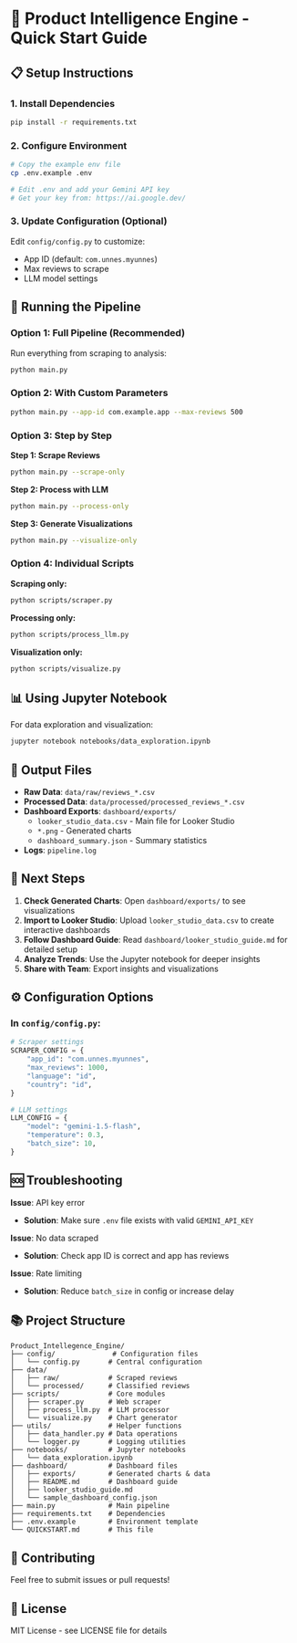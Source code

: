 # 🚀 Product Intelligence Engine - Quick Start Guide

## 📋 Setup Instructions

### 1. Install Dependencies
```bash
pip install -r requirements.txt
```

### 2. Configure Environment
```bash
# Copy the example env file
cp .env.example .env

# Edit .env and add your Gemini API key
# Get your key from: https://ai.google.dev/
```

### 3. Update Configuration (Optional)
Edit `config/config.py` to customize:
- App ID (default: `com.unnes.myunnes`)
- Max reviews to scrape
- LLM model settings

## 🏃 Running the Pipeline

### Option 1: Full Pipeline (Recommended)
Run everything from scraping to analysis:
```bash
python main.py
```

### Option 2: With Custom Parameters
```bash
python main.py --app-id com.example.app --max-reviews 500
```

### Option 3: Step by Step

**Step 1: Scrape Reviews**
```bash
python main.py --scrape-only
```

**Step 2: Process with LLM**
```bash
python main.py --process-only
```

**Step 3: Generate Visualizations**
```bash
python main.py --visualize-only
```

### Option 4: Individual Scripts

**Scraping only:**
```bash
python scripts/scraper.py
```

**Processing only:**
```bash
python scripts/process_llm.py
```

**Visualization only:**
```bash
python scripts/visualize.py
```

## 📊 Using Jupyter Notebook

For data exploration and visualization:
```bash
jupyter notebook notebooks/data_exploration.ipynb
```

## 📁 Output Files

- **Raw Data**: `data/raw/reviews_*.csv`
- **Processed Data**: `data/processed/processed_reviews_*.csv`
- **Dashboard Exports**: `dashboard/exports/`
  - `looker_studio_data.csv` - Main file for Looker Studio
  - `*.png` - Generated charts
  - `dashboard_summary.json` - Summary statistics
- **Logs**: `pipeline.log`

## 🎯 Next Steps

1. **Check Generated Charts**: Open `dashboard/exports/` to see visualizations
2. **Import to Looker Studio**: Upload `looker_studio_data.csv` to create interactive dashboards
3. **Follow Dashboard Guide**: Read `dashboard/looker_studio_guide.md` for detailed setup
4. **Analyze Trends**: Use the Jupyter notebook for deeper insights
5. **Share with Team**: Export insights and visualizations

## ⚙️ Configuration Options

### In `config/config.py`:

```python
# Scraper settings
SCRAPER_CONFIG = {
    "app_id": "com.unnes.myunnes",
    "max_reviews": 1000,
    "language": "id",
    "country": "id",
}

# LLM settings
LLM_CONFIG = {
    "model": "gemini-1.5-flash",
    "temperature": 0.3,
    "batch_size": 10,
}
```

## 🆘 Troubleshooting

**Issue**: API key error
- **Solution**: Make sure `.env` file exists with valid `GEMINI_API_KEY`

**Issue**: No data scraped
- **Solution**: Check app ID is correct and app has reviews

**Issue**: Rate limiting
- **Solution**: Reduce `batch_size` in config or increase delay

## 📚 Project Structure

```
Product_Intellegence_Engine/
├── config/              # Configuration files
│   └── config.py       # Central configuration
├── data/
│   ├── raw/            # Scraped reviews
│   └── processed/      # Classified reviews
├── scripts/            # Core modules
│   ├── scraper.py      # Web scraper
│   ├── process_llm.py  # LLM processor
│   └── visualize.py    # Chart generator
├── utils/              # Helper functions
│   ├── data_handler.py # Data operations
│   └── logger.py       # Logging utilities
├── notebooks/          # Jupyter notebooks
│   └── data_exploration.ipynb
├── dashboard/          # Dashboard files
│   ├── exports/        # Generated charts & data
│   ├── README.md       # Dashboard guide
│   ├── looker_studio_guide.md
│   └── sample_dashboard_config.json
├── main.py             # Main pipeline
├── requirements.txt    # Dependencies
├── .env.example        # Environment template
└── QUICKSTART.md       # This file
```

## 🤝 Contributing

Feel free to submit issues or pull requests!

## 📄 License

MIT License - see LICENSE file for details
